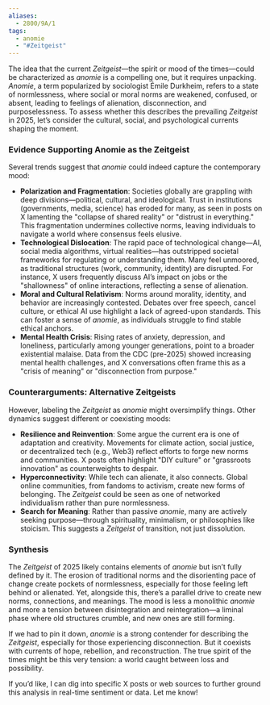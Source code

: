 ```yaml
---
aliases:
  - 2800/9A/1
tags:
  - anomie
  - "#Zeitgeist"
---
```

The idea that the current *Zeitgeist*—the spirit or mood of the times—could be characterized as *anomie* is a compelling one, but it requires unpacking. *Anomie*, a term popularized by sociologist Émile Durkheim, refers to a state of normlessness, where social or moral norms are weakened, confused, or absent, leading to feelings of alienation, disconnection, and purposelessness. To assess whether this describes the prevailing *Zeitgeist* in 2025, let’s consider the cultural, social, and psychological currents shaping the moment.

### Evidence Supporting Anomie as the Zeitgeist
Several trends suggest that *anomie* could indeed capture the contemporary mood:
- **Polarization and Fragmentation**: Societies globally are grappling with deep divisions—political, cultural, and ideological. Trust in institutions (governments, media, science) has eroded for many, as seen in posts on X lamenting the "collapse of shared reality" or "distrust in everything." This fragmentation undermines collective norms, leaving individuals to navigate a world where consensus feels elusive.
- **Technological Dislocation**: The rapid pace of technological change—AI, social media algorithms, virtual realities—has outstripped societal frameworks for regulating or understanding them. Many feel unmoored, as traditional structures (work, community, identity) are disrupted. For instance, X users frequently discuss AI’s impact on jobs or the "shallowness" of online interactions, reflecting a sense of alienation.
- **Moral and Cultural Relativism**: Norms around morality, identity, and behavior are increasingly contested. Debates over free speech, cancel culture, or ethical AI use highlight a lack of agreed-upon standards. This can foster a sense of *anomie*, as individuals struggle to find stable ethical anchors.
- **Mental Health Crisis**: Rising rates of anxiety, depression, and loneliness, particularly among younger generations, point to a broader existential malaise. Data from the CDC (pre-2025) showed increasing mental health challenges, and X conversations often frame this as a "crisis of meaning" or "disconnection from purpose."

### Counterarguments: Alternative Zeitgeists
However, labeling the *Zeitgeist* as *anomie* might oversimplify things. Other dynamics suggest different or coexisting moods:
- **Resilience and Reinvention**: Some argue the current era is one of adaptation and creativity. Movements for climate action, social justice, or decentralized tech (e.g., Web3) reflect efforts to forge new norms and communities. X posts often highlight "DIY culture" or "grassroots innovation" as counterweights to despair.
- **Hyperconnectivity**: While tech can alienate, it also connects. Global online communities, from fandoms to activism, create new forms of belonging. The *Zeitgeist* could be seen as one of networked individualism rather than pure normlessness.
- **Search for Meaning**: Rather than passive *anomie*, many are actively seeking purpose—through spirituality, minimalism, or philosophies like stoicism. This suggests a *Zeitgeist* of transition, not just dissolution.

### Synthesis
The *Zeitgeist* of 2025 likely contains elements of *anomie* but isn’t fully defined by it. The erosion of traditional norms and the disorienting pace of change create pockets of normlessness, especially for those feeling left behind or alienated. Yet, alongside this, there’s a parallel drive to create new norms, connections, and meanings. The mood is less a monolithic *anomie* and more a tension between disintegration and reintegration—a liminal phase where old structures crumble, and new ones are still forming.

If we had to pin it down, *anomie* is a strong contender for describing the *Zeitgeist*, especially for those experiencing disconnection. But it coexists with currents of hope, rebellion, and reconstruction. The true spirit of the times might be this very tension: a world caught between loss and possibility.

If you’d like, I can dig into specific X posts or web sources to further ground this analysis in real-time sentiment or data. Let me know!